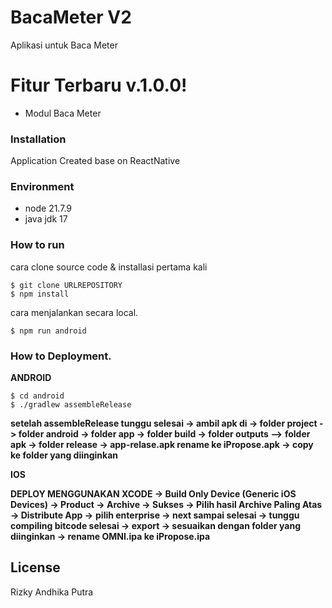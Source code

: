 # BacaMeter V2

Aplikasi untuk Baca Meter

  
# Fitur Terbaru v.1.0.0!
- Modul Baca Meter

### Installation
Application Created base on ReactNative

### Environment
- node 21.7.9
- java jdk 17

### How to run
cara clone source code & installasi pertama kali

```
$ git clone URLREPOSITORY
$ npm install
```

cara menjalankan secara local.
```
$ npm run android
```

### How to Deployment.

**ANDROID**
```
$ cd android
$ ./gradlew assembleRelease
```

**setelah assembleRelease tunggu selesai -> ambil apk di -> folder project -> folder android -> folder app -> folder build -> folder outputs -->**
**folder apk -> folder release -> app-relase.apk rename ke iPropose.apk -> copy ke folder yang diinginkan**

**IOS**

**DEPLOY MENGGUNAKAN XCODE -> Build Only Device (Generic iOS Devices) -> Product -> Archive -> Sukses -> Pilih hasil Archive Paling Atas -> Distribute App ->**
**pilih enterprise -> next sampai selesai -> tunggu compiling bitcode selesai -> export -> sesuaikan dengan folder yang diinginkan -> rename OMNI.ipa ke iPropose.ipa**

License
----
Rizky Andhika Putra